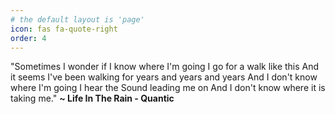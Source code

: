 ```yaml
---
# the default layout is 'page'
icon: fas fa-quote-right
order: 4
---
```


"Sometimes I wonder if I know where I'm going
I go for a walk like this
And it seems I've been walking for years and years and years
And I don't know where I'm going
I hear the Sound leading me on
And I don't know where it is taking me." **\~ Life In The Rain - Quantic**
